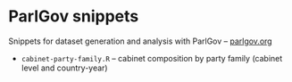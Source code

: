# ParlGov snippets

Snippets for dataset generation and analysis with ParlGov – [parlgov.org](http://www.parlgov.org)

 * `cabinet-party-family.R` – cabinet composition by party family (cabinet level and country-year)
